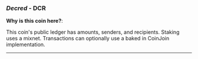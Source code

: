 
### *Decred* - DCR

**Why is this coin here?**: 

This coin's public ledger has amounts, senders, and recipients. Staking uses a mixnet. Transactions can optionally use a baked in CoinJoin implementation. 

---
